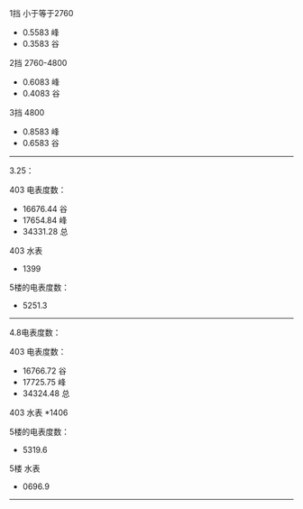 1挡 小于等于2760
* 0.5583 峰
* 0.3583 谷

2挡 2760-4800
* 0.6083 峰
* 0.4083 谷

3挡 4800
* 0.8583 峰
* 0.6583 谷

***


3.25：

403 电表度数：
* 16676.44 谷
* 17654.84 峰
* 34331.28 总

403 水表
* 1399

5楼的电表度数：
* 5251.3



****

4.8电表度数：

403 电表度数：
* 16766.72 谷
* 17725.75 峰
* 34324.48 总

403 水表
*1406


5楼的电表度数：
* 5319.6

5楼 水表
* 0696.9

****





